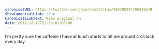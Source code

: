 ```yaml
---
canonicalURL: https://twitter.com/jmjordan/status/280785947765915648
ShowCanonicalLink: true
CanonicalLinkText: View original on
date: 2012-12-17T21:26:01+00:00
---
```

I’m pretty sure the caffeine I have at lunch starts to hit me around 4 o’clock every day.